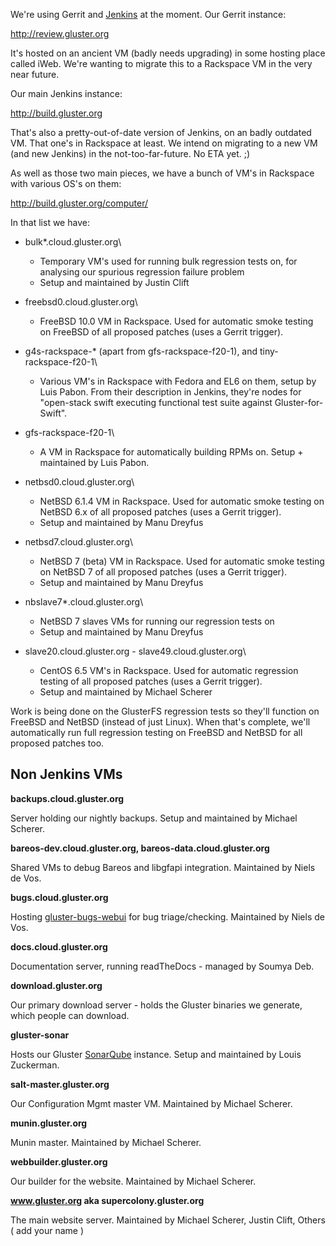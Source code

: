 We're using Gerrit and [Jenkins](http://jenkins-ci.org) at the moment.
Our Gerrit instance:

http://review.gluster.org

It's hosted on an ancient VM (badly needs upgrading) in some hosting
place called iWeb. We're wanting to migrate this to a Rackspace VM in
the very near future.

Our main Jenkins instance:

http://build.gluster.org

That's also a pretty-out-of-date version of Jenkins, on an badly
outdated VM. That one's in Rackspace at least. We intend on migrating to
a new VM (and new Jenkins) in the not-too-far-future. No ETA yet. ;)

As well as those two main pieces, we have a bunch of VM's in Rackspace
with various OS's on them:

http://build.gluster.org/computer/

In that list we have:

-   bulk\*.cloud.gluster.org\

    -  Temporary VM's used for running bulk regression tests on, for
        analysing our spurious regression failure problem
    -  Setup and maintained by Justin Clift

-   freebsd0.cloud.gluster.org\

    -  FreeBSD 10.0 VM in Rackspace. Used for automatic smoke testing
        on FreeBSD of all proposed patches (uses a Gerrit trigger).

-   g4s-rackspace-\* (apart from gfs-rackspace-f20-1), and
    tiny-rackspace-f20-1\

    -  Various VM's in Rackspace with Fedora and EL6 on them, setup by
    Luis Pabon. From their description in Jenkins, they're nodes for
    "open-stack swift executing functional test suite against
    Gluster-for-Swift".

-   gfs-rackspace-f20-1\

    -  A VM in Rackspace for automatically building RPMs on. Setup +
    maintained by Luis Pabon.

-   netbsd0.cloud.gluster.org\

    -  NetBSD 6.1.4 VM in Rackspace. Used for automatic smoke testing
        on NetBSD 6.x of all proposed patches (uses a Gerrit trigger).
    -  Setup and maintained by Manu Dreyfus

-   netbsd7.cloud.gluster.org\

    -  NetBSD 7 (beta) VM in Rackspace. Used for automatic smoke
        testing on NetBSD 7 of all proposed patches (uses a Gerrit
        trigger).
    -  Setup and maintained by Manu Dreyfus

-   nbslave7\*.cloud.gluster.org\

    -  NetBSD 7 slaves VMs for running our regression tests on
    -  Setup and maintained by Manu Dreyfus

-   slave20.cloud.gluster.org - slave49.cloud.gluster.org\

    -  CentOS 6.5 VM's in Rackspace. Used for automatic regression
        testing of all proposed patches (uses a Gerrit trigger).
    -  Setup and maintained by Michael Scherer

Work is being done on the GlusterFS regression tests so they'll function
on FreeBSD and NetBSD (instead of just Linux). When that's complete,
we'll automatically run full regression testing on FreeBSD and NetBSD
for all proposed patches too.

Non Jenkins VMs
---------------

**backups.cloud.gluster.org**

   Server holding our nightly backups. Setup and maintained by Michael
    Scherer.

**bareos-dev.cloud.gluster.org, bareos-data.cloud.gluster.org**

   Shared VMs to debug Bareos and libgfapi integration. Maintained by
    Niels de Vos.

**bugs.cloud.gluster.org**

   Hosting
    [gluster-bugs-webui](https://github.com/gluster/gluster-bugs-webui)
    for bug triage/checking. Maintained by Niels de Vos.

**docs.cloud.gluster.org**

   Documentation server, running readTheDocs - managed by Soumya Deb.

**download.gluster.org**

   Our primary download server - holds the Gluster binaries we
    generate, which people can download.

**gluster-sonar**

   Hosts our Gluster
    [SonarQube](http://sonar.peircean.com/dashboard/index/com.peircean.glusterfs:glusterfs-java-filesystem)
    instance. Setup and maintained by Louis Zuckerman.

**salt-master.gluster.org**

   Our Configuration Mgmt master VM. Maintained by Michael Scherer.

**munin.gluster.org**

   Munin master. Maintained by Michael Scherer.

**webbuilder.gluster.org**

   Our builder for the website. Maintained by Michael Scherer.

**www.gluster.org aka supercolony.gluster.org**

   The main website server. Maintained by Michael Scherer, Justin
    Clift, Others ( add your name )

